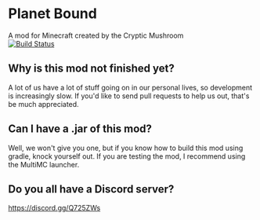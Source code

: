 # Planet Bound
A mod for Minecraft created by the Cryptic Mushroom  
[![Build Status](http://173.79.184.169:8080/buildStatus/icon?job=Planet-Bound)](http://173.79.184.169:8080/view/Cryptic%20Mushroom/job/Planet-Bound/)

## Why is this mod not finished yet?
A lot of us have a lot of stuff going on in our personal lives, so development is increasingly slow. If you'd like to send pull requests to help us out, that's be much appreciated.

## Can I have a .jar of this mod?
Well, we won't give you one, but if you know how to build this mod using gradle, knock yourself out. If you are testing the mod, I recommend using the MultiMC launcher.

## Do you all have a Discord server?
https://discord.gg/Q725ZWs